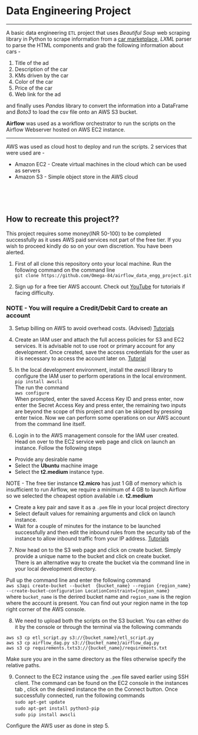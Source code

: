 
# Data Engineering Project
____


A basic data engineering `ETL` project that uses *Beautiful Soup* web scraping library in Python to scrape information from a [car marketplace](https://www.carpages.ca/used-cars/), *LXML* parser to parse the HTML components and grab the following information about cars - 

1. Title of the ad 
2. Description of the car
3. KMs driven by the car
4. Color of the car
5. Price of the car
6. Web link for the ad

and finally uses *Pandas* library to convert the information into a DataFrame and *Boto3* to load the csv file onto an AWS S3 bucket.

**Airflow** was used as a workflow orchestrator to run the scripts on the Airflow Webserver hosted on AWS EC2 instance.

___


AWS was used as cloud host to deploy and run the scripts.
2 services that were used are -

- Amazon EC2 - Create virtual machines in the cloud which can be used as servers
- Amazon S3 - Simple object store in the AWS cloud <br>
<br>
<br>
<br>

## How to recreate this project??
This project requires some money(INR 50-100) to be completed successfully as it uses AWS paid services not part of the free tier. If you wish to proceed kindly do so on your own discretion. You have been alerted.


1. First of all clone this repository onto your local machine. Run the following command on the command line <br>
`git clone https://github.com/Omega-84/airflow_data_engg_project.git`

2. Sign up for a free tier AWS account. Check out [YouTube](https://www.youtube.com/results?search_query=create+aws+account) for tutorials if facing difficulty. 
### NOTE - You will require a Credit/Debit Card to create an account

3. Setup billing on AWS to avoid overhead costs. (Advised) [Tutorials](https://www.youtube.com/results?search_query=setup+billing+for+aws)

4. Create an IAM user and attach the full access policies for S3 and EC2 services.
It is advisable not to use root or primary account for any development. 
Once created, save the access credentials for the user as it is necessary to access the account later on. [Tutorial](https://www.youtube.com/results?search_query=create+iam+user+and+attach+policy+)

5. In the local development environment, install the *awscli* library to configure the IAM user to perform operations in the local environment.<br>
`pip install awscli`<br>
The run the command <br>
`aws configure` <br>
When prompted, enter the saved Access Key ID and press enter, now enter the Secret Access Key and press enter, the remaining two inputs are beyond the scope of this project and can be skipped by pressing enter twice. 
Now we can perform some operations on our AWS account from the command line itself.

6. Login in to the AWS management console for the IAM user created. Head on over to the EC2 service web page and click on launch an instance. Follow the following steps
* Provide any desirable name
* Select the **Ubuntu** machine image
* Select the **t2.medium** instance type. 

NOTE - The free tier instance **t2.micro** has just 1 GB of memory which is insufficient to run Airflow, we require a minimum of 4 GB to launch Airflow so we selected the cheapest option available i.e. **t2.medium**
* Create a key pair and save it as a `.pem` file in your local project directory
* Select default values for remaining arguments and click on launch instance.
* Wait for a couple of minutes for the instance to be launched successfully and then edit the inbound rules from the security tab of the instance to allow inbound traffic from your IP address. [Tutorials](https://www.youtube.com/results?search_query=edit+the+inbound+rules+ec2)

7. Now head on to the S3 web page and click on create bucket. Simply provide a unique name to the bucket and click on create bucket.<br>
There is an alternative way to create the bucket via the command line in your local development directory.

Pull up the command line and enter the following command<br>
`aws s3api create-bucket --bucket  {bucket_name} --region {region_name} --create-bucket-configuration LocationConstraint={region_name}`<br>
where `bucket_name` is the derired bucket name and `region_name` is the region where the account is present. You can find out your region name in the top right corner of the AWS console.

8. We need to upload both the scripts on the S3 bucket. You can either do it by the console or through the terminal via the following commands

`aws s3 cp etl_script.py s3://{bucket_name}/etl_script.py`<br>
`aws s3 cp airflow_dag.py s3://{bucket_name}/airflow_dag.py`<br>
`aws s3 cp requirements.txts3://{bucket_name}/requirements.txt`<br>

Make sure you are in the same directory as the files otherwise specify the relative paths.

9. Connect to the EC2 instance using the `.pem` file saved earlier using SSH client. The command can be found on the EC2 console in the instances tab , click on the desired instance the on the Connect button.
Once successfully connected, run the following commands <br>
`sudo apt-get update`<br>
`sudo apt-get install python3-pip`<br>
`sudo pip install awscli`<br>

Configure the AWS user as done in step 5.
